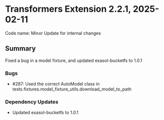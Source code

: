 # Transformers Extension 2.2.1, 2025-02-11

Code name: Minor Update for internal changes

## Summary

Fixed a bug in a model fixture, and updated exasol-bucketfs to 1.0.1

### Bugs

- #287: Used the correct AutoModel class in tests.fixtures.model_fixture_utils.download_model_to_path

### Dependency Updates

- Updated exasol-bucketfs to 1.0.1